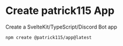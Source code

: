 # Create patrick115 App

Create a SvelteKit/TypeScript/Discord Bot app

```BASH
npm create @patrick115/app@latest
```
